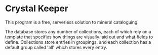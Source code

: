 # Crystal Keeper
This program is a free, serverless solution to mineral cataloguing.

The database stores any number of collections, each of which rely on a template that specifies how things are visually laid out and what fields to define. Collections store entries in groupings, and each collection has a default group called 'all' which stores every entry.
